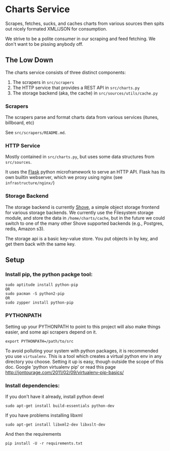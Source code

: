 # Charts Service

Scrapes, fetches, sucks, and caches charts from various sources then spits
out nicely formated XML/JSON for consumption.

We strive to be a polite consumer in our scraping and feed fetching. We don't want to be pissing anybody off.

## The Low Down

The charts service consists of three distinct components:

 1. The scrapers in `src/scrapers`
 2. The HTTP service that provides a REST API in `src/charts.py`
 3. The storage backend (aka, the cache) in `src/sources/utils/cache.py`


### Scrapers

The scrapers parse and format charts data from various services (itunes,
billboard, etc)

See `src/scrapers/README.md`.

### HTTP Service

Mostly contained in `src/charts.py`, but uses some data structures from
`src/sources`.

It uses the [Flask][flask] python microframework to serve an HTTP API.  Flask
has its own builtin webserver, which we proxy using nginx (see
`infrastructure/nginx/`)

### Storage Backend

The storage backend is currently [Shove][shove], a simple object storage
frontend for various storage backends. We currently use the Filesystem storage
module, and store the data in `/home/charts/cache`, but in the future we could switch
to one of the many other Shove supported backends (e.g., Postgres, redis,
Amazon s3).

The storage api is a basic key-value store. You put objects in by key, and get
them back with the same key.


## Setup

### Install pip, the python packge tool:
    sudo aptitude install python-pip
    OR
    sudo pacman -S python2-pip
    OR
    sudo zypper install python-pip
### PYTHONPATH
Setting up your PYTHONPATH to point to this project will also make things easier, and some api scrapers depend on it.
    
    export PYTHONPATH=/path/to/src
    				
To avoid polluting your system with python packages, it is recommended you use
`virtualenv`. This is a tool which creates a virtual python env in any
directory you choose. Setting it up is easy, though outside the scope of this
doc. Google 'python virtualenv pip' or read this page
http://jontourage.com/2011/02/09/virtualenv-pip-basics/

### Install dependencies:
If you don't have it already, install python devel

    sudo apt-get install build-essentials python-dev

If you have problems installing libxml

	sudo apt-get install libxml2-dev libxslt-dev

And then the requirements    

	pip install -U -r requirements.txt

[flask]: http://flask.pocoo.org/
[shove]: http://pypi.python.org/pypi/shove
